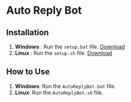 # Auto Reply Bot

## Installation

1. **Windows** : Run the `setup.bat` file. [Download](setup.bat) 
2. **Linux** : Run the `setup.sh` file. [Download](setup.sh)

## How to Use

1. **Windows**: Run the `AutoReplyBot.bat` file.
2. **Linux**: Run the `AutoReplyBot.sh` file.
